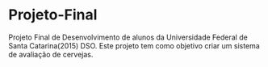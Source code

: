 # Projeto-Final
Projeto Final de Desenvolvimento de alunos da Universidade Federal de Santa Catarina(2015) DSO.
Este projeto tem como objetivo criar um sistema de avaliação de cervejas.
